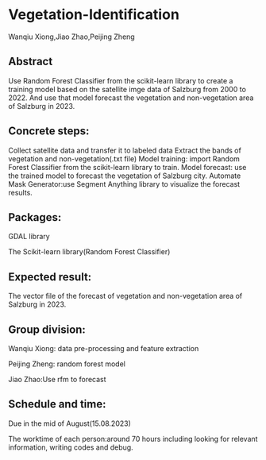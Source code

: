 # Vegetation-Identification

Wanqiu Xiong,Jiao Zhao,Peijing Zheng

## Abstract
Use Random Forest Classifier from the scikit-learn library to create a training model based on the satellite imge data of Salzburg from 2000 to 2022. And use that model forecast the vegetation and non-vegetation area of Salzburg in 2023.

## Concrete steps:

Collect satellite data and transfer it to labeled data
Extract the bands of vegetation and non-vegetation(.txt file)
Model training: import Random Forest Classifier from the scikit-learn library to train.
Model forecast: use the trained model to forecast the vegetation of Salzburg city.
Automate Mask Generator:use Segment Anything library to visualize the forecast results.  

## Packages:

GDAL library 

The Scikit-learn library(Random Forest Classifier)


## Expected result:

The vector file of the forecast of vegetation and non-vegetation area of Salzburg in 2023.

## Group division:

Wanqiu Xiong: data pre-processing and feature extraction

Peijing Zheng: random forest model

Jiao Zhao:Use rfm to forecast  

## Schedule and time:

Due in the mid of August(15.08.2023)

The worktime of each person:around 70 hours including looking for relevant information, writing codes and debug. 

